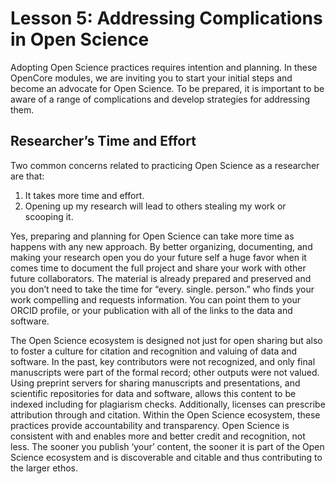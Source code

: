 # Lesson 5: Addressing Complications in Open Science

Adopting Open Science practices requires intention and planning.
In these OpenCore modules, we are inviting you to start your initial steps and become an advocate for Open Science.
To be prepared, it is important to be aware of a range of complications and develop strategies for addressing them.

## Researcher’s Time and Effort

Two common concerns related to practicing Open Science as a researcher are that:
1.	It takes more time and effort. 
2.	Opening up my research will lead to others stealing my work or scooping it.

Yes, preparing and planning for Open Science can take more time as happens with any new approach. 
By better organizing, documenting, and making your research open you do your future self a huge favor when it comes time to document the full project and share your work with other future collaborators.
The material is already prepared and preserved and you don’t need to take the time for “every. single. person.” who finds your work compelling and requests  information.
You can point them to your ORCID profile, or your publication with all of the links to the data and software.  

The Open Science ecosystem is designed not just for open sharing but also to foster a culture for citation and recognition and valuing of data and software.
In the past, key contributors were not recognized, and only final manuscripts were part of the formal record; other outputs were not valued.
Using preprint servers for sharing manuscripts and presentations, and scientific repositories for data and software, allows this content to be indexed including for plagiarism checks.
Additionally, licenses can prescribe attribution through and citation.
Within the Open Science ecosystem, these practices provide accountability and transparency.
Open Science is consistent with and enables more and better credit and recognition, not less.
The sooner you publish ‘your’ content, the sooner it is part of the Open Science ecosystem and is discoverable and citable and thus contributing to the larger ethos. 